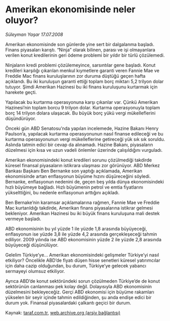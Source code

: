 # Amerikan ekonomisinde neler oluyor?

*Süleyman Yaşar 17.07.2008*

<div class="yazi">
<p>Amerikan ekonomisinde son günlerde yine sert bir dalgalanma başladı. Finans piyasaları karıştı. “Ninja” olarak bilinen, parası ve işi olmayanlara verilen konut kredilerinin geri ödeme problemi bir yıldır bir türlü çözülemedi. </p>
<p>Ninjaların kredi problemi çözülemeyince, sarsıntılar gene başladı. Konut kredileri karşılığı çıkarılan menkul kıymetlere garanti veren Fannie Mae ve Freddie Mac finans kuruluşlarının zor duruma düştüğü geçen hafta açıklandı. Bu iki kuruluşun garanti ettiği toplam borç miktarı 5,2 trilyon dolar tutuyor. Şimdi Amerikan Hazinesi bu iki finans kuruluşunu kurtarmak için harekete geçti. </p>
<p>Yapılacak bu kurtarma operasyonuna karşı çıkanlar var. Çünkü Amerikan Hazinesi’nin toplam borcu 9 trilyon dolar. Kurtarma operasyonuyla toplam borç 14 trilyon dolara ulaşacak. Bu büyük borç yükü vergi mükelleflerini düşündürüyor. </p>
<p>Önceki gün ABD Senatosu’nda yapılan incelemede, Hazine Bakanı Henry Paulson’a, yapılacak kurtarma operasyonunun nasıl finanse edileceği ve bu kurtarma operasyonunun vergi mükelleflerine getireceği yük sık sık soruldu. Aslında tatmin edici bir cevap da alınamadı. Hazine Bakanı, piyasaların düzelmesi için kısa ve uzun vadeli önlemler üzerinde çalışıldığını vurguladı.</p>
<p>Amerikan ekonomisindeki konut kredileri sorunu çözülmediği takdirde küresel finansal piyasaların istikrara ulaşması zor görünüyor. ABD Merkez Bankası Başkanı Ben Bernanke son yaptığı açıklamada, Amerikan ekonomisinde artan enflasyonun büyüme hızını düşüreceğini söyledi. Bernanke, enflasyonun nedenini de, geçen beş yılda dünya ekonomisindeki hızlı büyümeye bağladı. Hızlı büyümenin petrol ve emtia fiyatlarını yükselttiğini, bu nedenle enflasyonun arttığını açıkladı.</p>
<p>Ben Bernake’nin karamsar açıklamalarına rağmen, Fannie Mae ve Freddie Mac kurtarıldığı takdirde, Amerikan finans piyasalarına istikrar gelmesi bekleniyor. Amerikan Hazinesi bu iki büyük finans kuruluşuna mali destek vermeye başladı. </p>
<p>ABD ekonomisinin bu yıl yüzde 1 ile yüzde 1,8 arasında büyüyeceği, enflasyonun ise yüzde 3,8 ile yüzde 4,2 arasında gerçekleşeceği tahmin ediliyor. 2009 yılında ise ABD ekonomisinin yüzde 2 ile yüzde 2,8 arasında büyüyeceği düşünülüyor. </p>
<p>Gelelim Türkiye’ye... Amerikan ekonomisindeki gelişmeler Türkiye’yi nasıl etkiliyor? Öncelikle ABD’de fiyatı düşen hisse senetleri küresel yatırımcılar için daha cazip olduğundan, bu durum, Türkiye’ye gelecek yabancı sermayeyi olumsuz etkiliyor.</p>
<p>Ayrıca ABD’de konut sektöründeki sorun çözülmeden Türkiye’de de konut sektörünün canlanması pek kolay değil. Dolayısıyla ABD ekonomisinin düzelmesini bekleyeceğiz. Gerçi ABD ekonomisi için büyüme rakamları yükselen bir seyir içinde tahmin edildiğinden, şu anda endişe edici bir durum yok. Finansal piyasalardaki çalkantı geçici bir durum.</p>
<p></p></div>

Kaynak: [taraf.com.tr](http://www.taraf.com.tr:80/suleyman-yasar/makale-amerikan-ekonomisinde-neler-oluyor.htm), [web.archive.org (arşiv bağlantısı)](http://web.archive.org/web/20101005045629/http://www.taraf.com.tr:80/suleyman-yasar/makale-amerikan-ekonomisinde-neler-oluyor.htm)
